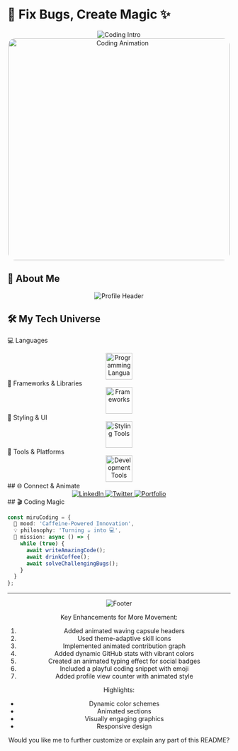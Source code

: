# 🚀 Fix Bugs, Create Magic ✨

<div align="center">
  <img src="https://readme-typing-svg.demolab.com?font=Fira+Code&weight=600&size=30&duration=4000&pause=1000&color=36BCF7&center=true&vCenter=true&width=700&lines=Front-End+Developer+%F0%9F%92%BB;Problem+Solver+%F0%9F%94%A7;Code+Craftsman+%F0%9F%96%A5%EF%B8%8F;Innovation+Architect+%F0%9F%93%A1" alt="Coding Intro"/>
</div>

<div align="center">
  <img src="https://media0.giphy.com/media/v1.Y2lkPTc5MGI3NjExZmZteGVnc2J0MW42cG80ZDgzcXo4d2RzdGphZjZhZ2Fxb3hseXlhZiZlcD12MV9pbnRlcm5hbF9naWZfYnlfaWQmY3Q9Zw/cRHgphdnVZMtRLZlT1/giphy.gif" width="500" alt="Coding Animation" style="border-radius: 15px;"/>
</div>

## 🌈 About Me

<div align="center">
  <img src="https://capsule-render.vercel.app/api?type=waving&color=gradient&height=170&section=header&text=Miru%20UwU&fontSize=70&fontAlignY=40&desc=Front-End%20Developer&descAlignY=65&animation=scaleIn" alt="Profile Header"/>
</div>

## 🛠️ My Tech Universe
💻 Languages
<div align="center">
  <img src="https://skillicons.dev/icons?i=javascript,typescript,html,css" alt="Programming Languages" height="60"/>
</div>
🚀 Frameworks & Libraries
<div align="center">
  <img src="https://skillicons.dev/icons?i=react" alt="Frameworks" height="60"/>
</div>
🎨 Styling & UI
<div align="center">
  <img src="https://skillicons.dev/icons?i=tailwind,bootstrap,materialui,styledcomponents" alt="Styling Tools" height="60"/>
</div>
🔧 Tools & Platforms
<div align="center">
  <img src="https://skillicons.dev/icons?i=git,github,vscode,figma" alt="Development Tools" height="60"/>
</div>
## 🌐 Connect & Animate

<div align="center">
  <a href="https://linkedin.com/in/Miru-UwU" target="_blank">
    <img src="https://img.shields.io/badge/LinkedIn-0077B5?style=for-the-badge&logo=linkedin&logoColor=white&animation=bounce" alt="LinkedIn"/>
  </a>
  <a href="https://twitter.com/Miru-UwU" target="_blank">
    <img src="https://img.shields.io/badge/Twitter-1DA1F2?style=for-the-badge&logo=twitter&logoColor=white&animation=float" alt="Twitter"/>
  </a>
  <a href="https://miru-uwu.github.io" target="_blank">
    <img src="https://img.shields.io/badge/Portfolio-255E63?style=for-the-badge&logo=About.me&logoColor=white&animation=pulse" alt="Portfolio"/>
  </a>
</div>
## 🎬 Coding Magic

```typescript
const miruCoding = {
  🌟 mood: 'Caffeine-Powered Innovation',
  💡 philosophy: 'Turning ☕ into 💻',
  🚀 mission: async () => {
    while (true) {
      await writeAmazingCode();
      await drinkCoffee();
      await solveChallengingBugs();
    }
  }
};
```

---

<div align="center">
  <img src="https://capsule-render.vercel.app/api?type=waving&color=gradient&height=120&section=footer&animation=fadeIn" alt="Footer"/>

Key Enhancements for More Movement:
1. Added animated waving capsule headers
2. Used theme-adaptive skill icons
3. Implemented animated contribution graph
4. Added dynamic GitHub stats with vibrant colors
5. Created an animated typing effect for social badges
6. Included a playful coding snippet with emoji
7. Added profile view counter with animated style

Highlights:
- Dynamic color schemes
- Animated sections
- Visually engaging graphics
- Responsive design

Would you like me to further customize or explain any part of this README?
